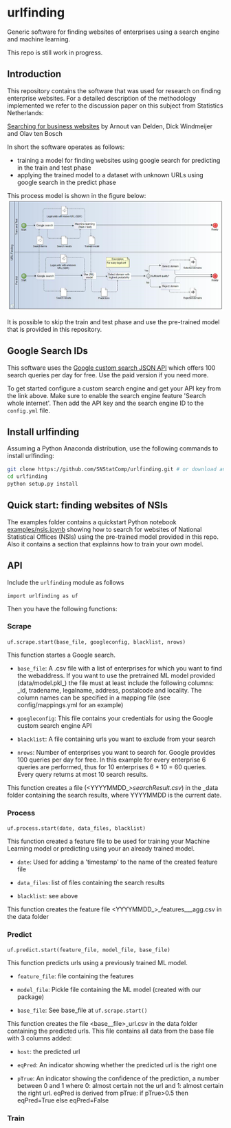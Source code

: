 # urlfinding
Generic software for finding websites of enterprises using a search engine and machine learning.

This repo is still work in progress.

## Introduction
This repository contains the software that was used for research on finding enterprise websites.
For a detailed description of the methodology implemented we refer to the
discussion paper on this subject from Statistics Netherlands:

[Searching for business websites](https://www.cbs.nl/en-gb/background/2020/01/searching-for-business-websites) by Arnout van Delden, Dick Windmeijer and Olav ten Bosch

In short the software operates as follows:
* training a model for finding websites using google search for predicting in the train and test phase
* applying the trained model to a dataset with unknown URLs using google search in the predict phase

This process model is shown in the figure below:
![process model](docs/urlfinding_process_model.png)

It is possible to skip the train and test phase and use the pre-trained model that is provided in this repository.

## Google Search IDs

This software uses the [Google custom search JSON API](https://developers.google.com/custom-search/v1/overview)
which offers 100 search queries per day for free. Use the paid version if you need more.

To get started configure a custom search engine and get your API key from the link above.
Make sure to enable the search engine feature 'Search whole internet'.
Then add the API key and the search engine ID to the `config.yml` file.

## Install urlfinding

Assuming a Python Anaconda distribution, use the following commands to install urlfinding:
```bash
git clone https://github.com/SNStatComp/urlfinding.git # or download and unzip this repository
cd urlfinding
python setup.py install
```
## Quick start: finding websites of NSIs

The examples folder contains a quickstart Python notebook [examples/nsis.ipynb](examples/nsis.pynb) showing how to search for websites of National Statistical Offices (NSIs)
using the pre-trained model provided in this repo.
Also it contains a section that explainns how to train your own model.

## API

Include the `urlfinding` module as follows
```
import urlfinding as uf
```
Then you have the following functions:

### Scrape

`uf.scrape.start(base_file, googleconfig, blacklist, nrows)`

This function startes a Google search.

- `base_file`: A .csv file with a list of enterprises for which you want to find the webaddress. If you want to use the pretrained ML model provided (data/model.pkl_) the file must at least include the following columns: _id, tradename, legalname, address, postalcode and locality. The column names can be specified in a mapping file (see config/mappings.yml for an example)

- `googleconfig`: This file contains your credentials for using the Google custom search engine API

- `blacklist`: A file containing urls you want to exclude from your search

- `nrows`: Number of enterprises you want to search for. Google provides 100 queries per day for free. In this example for every enterprise 6 queries are performed, thus for 10 enterprises 6 * 10 = 60 queries. Every query returns at most 10 search results.

This function creates a file (<YYYYMMDD_>_searchResult.csv_) in the _data folder containing the search results, where YYYYMMDD is the current date.


### Process

`uf.process.start(date, data_files, blacklist)`

This function created a feature file to be used for training your Machine Learning model or predicting using your an already trained model.


- `date`: Used for adding a 'timestamp' to the name of the created feature file

- `data_files`: list of files containing the search results

- `blacklist`: see above

This function creates the feature file <YYYYMMDD_>_features___agg.csv in the data folder


### Predict

`uf.predict.start(feature_file, model_file, base_file)`

This function predicts urls using a previously trained ML model.

- `feature_file`: file containing the features

- `model_file`: Pickle file containing the ML model (created with our package)

- `base_file`: See base_file at `uf.scrape.start()`

This function creates the file <base__file>_url.csv in the data folder containing the predicted urls. This file contains all data from the base file with 3 columns added:

- `host`: the predicted url

- `eqPred`: An indicator showing whether the predicted url is the right one

- `pTrue`: An indicator showing the confidence of the prediction, a number between 0 and 1 where 0: almost certain not the url and 1: almost certain the right url. eqPred is derived from pTrue: if pTrue>0.5 then eqPred=True else eqPred=False

### Train

